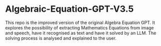 # Algebraic-Equation-GPT-V3.5
This repo is the improved version of the original Algebra Equation GPT. It explores the possibility of extracting Mathematics Equations from image and speech, have it recognised as text and have it solved by an LLM. The solving process is analysed and explained to the user.
